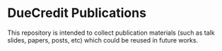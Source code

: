 # DueCredit Publications

This repository is intended to collect publication materials (such as talk slides, papers, posts, etc) which could be reused in future works.
